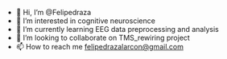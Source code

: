 - 👋 Hi, I’m @Felipedraza
- 👀 I’m interested in cognitive neuroscience
- 🌱 I’m currently learning EEG data preprocessing and analysis
- 💞️ I’m looking to collaborate on TMS_rewiring project
- 📫 How to reach me felipedrazalarcon@gmail.com

<!---
Felipedraza/Felipedraza is a ✨ special ✨ repository because its `README.md` (this file) appears on your GitHub profile.
You can click the Preview link to take a look at your changes.
--->
